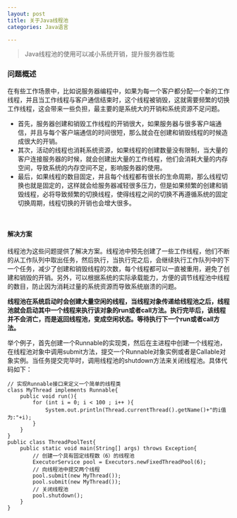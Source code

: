 ```yaml
---
layout: post
title: 关于Java线程池
categories: Java语言

---
```


>Java线程池的使用可以减小系统开销，提升服务器性能

### 问题概述

在有些工作场景中，比如说服务器编程中，如果为每一个客户都分配一个新的工作线程，并且当工作线程与客户通信结束时，这个线程被销毁，这就需要频繁的切换工作线程，这会带来一些负担，最主要的是系统大的开销和系统资源不足问题。

* 首先，服务器创建和销毁工作线程的开销很大，如果服务器与很多客户端通信，并且与每个客户端通信的时间很短，那么就会在创建和销毁线程的时候造成很大的开销。
* 其次，活动的线程也消耗系统资源，如果线程的创建数量没有限制，当大量的客户连接服务器的时候，就会创建出大量的工作线程，他们会消耗大量的内存空间，导致系统的内存空间不足，影响服务器的使用。
* 最后，如果线程的数目固定，并且每个线程都有很长的生命周期，那么线程切换也就是固定的，这样就会给服务器减轻很多压力，但是如果频繁的创建和销毁线程，必将导致频繁的切换线程，使得线程之间的切换不再遵循系统的固定切换周期，线程切换的开销也会增大很多。

<br/>

#### 解决方案
线程池为这些问题提供了解决方案。线程池中预先创建了一些工作线程，他们不断的从工作队列中取出任务，然后执行，当执行完之后，会继续执行工作队列中的下一个任务，减少了创建和销毁线程的次数，每个线程都可以一直被重用，避免了创建和销毁的开销。另外，可以根据系统的实际承载能力，方便的调节线程池中线程的数目，防止因为消耗过量的系统资源而导致系统崩溃的问题。

**线程池在系统启动时会创建大量空闲的线程，当线程对象传递给线程池之后，线程池就会启动其中一个线程来执行该对象的run或者call方法。执行完毕后，该线程并不会消亡，而是返回线程池，变成空闲状态。等待执行下一个run或者call方法。**

举个例子，首先创建一个Runnable的实现类，然后在主进程中创建一个线程池，在线程池对象中调用submit方法，提交一个Runnable对象实例或者是Callable对象实例。当任务提交完毕时，调用线程池的shutdown方法来关闭线程池。具体代码如下：

```
// 实现Runnable接口来定义一个简单的线程类  
class MyThread implements Runnable{  
    public void run(){  
        for (int i = 0; i < 100 ; i++ ){  
            System.out.println(Thread.currentThread().getName()+"的i值为:"+i);  
        }  
    }  
}  
public class ThreadPoolTest{  
    public static void main(String[] args) throws Exception{  
        // 创建一个具有固定线程数（6）的线程池  
        ExecutorService pool = Executors.newFixedThreadPool(6);  
        // 向线程池中提交两个线程  
        pool.submit(new MyThread());  
        pool.submit(new MyThread());  
        // 关闭线程池  
        pool.shutdown();  
    }  
}  
```

